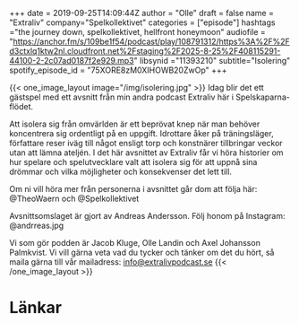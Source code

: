 +++
date = 2019-09-25T14:09:44Z
author = "Olle"
draft = false
name = "Extraliv"
company="Spelkollektivet"
categories = ["episode"]
hashtags ="the journey down, spelkollektivet, hellfront honeymoon"
audiofile = "https://anchor.fm/s/109be1f54/podcast/play/108791312/https%3A%2F%2Fd3ctxlq1ktw2nl.cloudfront.net%2Fstaging%2F2025-8-25%2F408115291-44100-2-2c07ad0187f2e929.mp3"
libsynid ="11393210"
subtitle="Isolering"
spotify_episode_id = "75XORE8zM0XIHOWB20ZwOp"
+++ 

{{< one_image_layout image="/img/isolering.jpg" >}}
Idag blir det ett gästspel med ett avsnitt från min andra podcast Extraliv här i Spelskaparna-flödet.

Att isolera sig från omvärlden är ett beprövat knep när man behöver koncentrera sig ordentligt på en uppgift. Idrottare åker på träningsläger, författare reser iväg till något ensligt torp och konstnärer tillbringar veckor utan att lämna ateljén. I det här avsnittet av Extraliv får vi höra historier om hur spelare och spelutvecklare valt att isolera sig för att uppnå sina drömmar och vilka möjligheter och konsekvenser det lett till.

Om ni vill höra mer från personerna i avsnittet går dom att följa här: @TheoWaern och @Spelkollektivet

Avsnittsomslaget är gjort av Andreas Andersson. Följ honom på Instagram: @andrreas.jpg

Vi som gör podden är Jacob Kluge, Olle Landin och Axel Johansson Palmkvist. Vi vill gärna veta vad du tycker och tänker om det du hört, så maila gärna till vår mailadress: info@extralivpodcast.se
{{< /one_image_layout >}}

# Länkar
